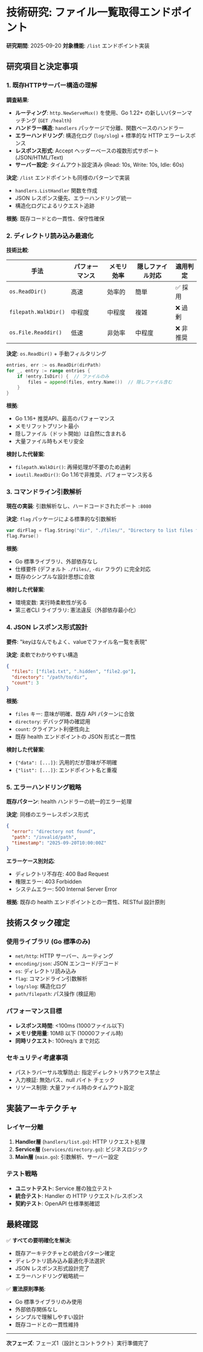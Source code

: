 # 技術研究: ファイル一覧取得エンドポイント

**研究期間**: 2025-09-20
**対象機能**: `/list` エンドポイント実装

## 研究項目と決定事項

### 1. 既存HTTPサーバー構造の理解

**調査結果**:
- **ルーティング**: `http.NewServeMux()` を使用、Go 1.22+ の新しいパターンマッチング (`GET /health`)
- **ハンドラー構造**: `handlers` パッケージで分離、関数ベースのハンドラー
- **エラーハンドリング**: 構造化ログ (`log/slog`) + 標準的な HTTP エラーレスポンス
- **レスポンス形式**: Accept ヘッダーベースの複数形式サポート (JSON/HTML/Text)
- **サーバー設定**: タイムアウト設定済み (Read: 10s, Write: 10s, Idle: 60s)

**決定**: `/list` エンドポイントも同様のパターンで実装
- `handlers.ListHandler` 関数を作成
- JSON レスポンス優先、エラーハンドリング統一
- 構造化ログによるリクエスト追跡

**根拠**: 既存コードとの一貫性、保守性確保

### 2. ディレクトリ読み込み最適化

**技術比較**:

| 手法 | パフォーマンス | メモリ効率 | 隠しファイル対応 | 適用判定 |
|------|---------------|------------|------------------|----------|
| `os.ReadDir()` | 高速 | 効率的 | 簡単 | ✅ 採用 |
| `filepath.WalkDir()` | 中程度 | 中程度 | 複雑 | ❌ 過剰 |
| `os.File.Readdir()` | 低速 | 非効率 | 中程度 | ❌ 非推奨 |

**決定**: `os.ReadDir()` + 手動フィルタリング
```go
entries, err := os.ReadDir(dirPath)
for _, entry := range entries {
    if !entry.IsDir() {  // ファイルのみ
        files = append(files, entry.Name())  // 隠しファイル含む
    }
}
```

**根拠**:
- Go 1.16+ 推奨API、最高のパフォーマンス
- メモリフットプリント最小
- 隠しファイル（ドット開始）は自然に含まれる
- 大量ファイル時もメモリ安全

**検討した代替案**:
- `filepath.WalkDir()`: 再帰処理が不要のため過剰
- `ioutil.ReadDir()`: Go 1.16で非推奨、パフォーマンス劣る

### 3. コマンドライン引数解析

**現在の実装**: 引数解析なし、ハードコードされたポート `:8080`

**決定**: `flag` パッケージによる標準的な引数解析
```go
var dirFlag = flag.String("dir", "./files/", "Directory to list files from")
flag.Parse()
```

**根拠**:
- Go 標準ライブラリ、外部依存なし
- 仕様要件 (デフォルト `./files/`, `-dir` フラグ) に完全対応
- 既存のシンプルな設計思想に合致

**検討した代替案**:
- 環境変数: 実行時柔軟性が劣る
- 第三者CLI ライブラリ: 憲法違反（外部依存最小化）

### 4. JSON レスポンス形式設計

**要件**: "keyはなんでもよく、valueでファイル名一覧を表現"

**決定**: 柔軟でわかりやすい構造
```json
{
  "files": ["file1.txt", ".hidden", "file2.go"],
  "directory": "/path/to/dir",
  "count": 3
}
```

**根拠**:
- `files` キー: 意味が明確、既存 API パターンに合致
- `directory`: デバッグ時の確認用
- `count`: クライアント利便性向上
- 既存 health エンドポイントの JSON 形式と一貫性

**検討した代替案**:
- `{"data": [...]}`: 汎用的だが意味が不明確
- `{"list": [...]}`: エンドポイント名と重複

### 5. エラーハンドリング戦略

**既存パターン**: health ハンドラーの統一的エラー処理

**決定**: 同様のエラーレスポンス形式
```json
{
  "error": "directory not found",
  "path": "/invalid/path",
  "timestamp": "2025-09-20T10:00:00Z"
}
```

**エラーケース別対応**:
- ディレクトリ不存在: 400 Bad Request
- 権限エラー: 403 Forbidden
- システムエラー: 500 Internal Server Error

**根拠**: 既存の health エンドポイントとの一貫性、RESTful 設計原則

## 技術スタック確定

### 使用ライブラリ (Go 標準のみ)
- `net/http`: HTTP サーバー、ルーティング
- `encoding/json`: JSON エンコード/デコード
- `os`: ディレクトリ読み込み
- `flag`: コマンドライン引数解析
- `log/slog`: 構造化ログ
- `path/filepath`: パス操作 (検証用)

### パフォーマンス目標
- **レスポンス時間**: <100ms (1000ファイル以下)
- **メモリ使用量**: 10MB 以下 (10000ファイル時)
- **同時リクエスト**: 100req/s まで対応

### セキュリティ考慮事項
- パストラバーサル攻撃防止: 指定ディレクトリ外アクセス禁止
- 入力検証: 無効パス、null バイト チェック
- リソース制限: 大量ファイル時のタイムアウト設定

## 実装アーキテクチャ

### レイヤー分離
1. **Handler層** (`handlers/list.go`): HTTP リクエスト処理
2. **Service層** (`services/directory.go`): ビジネスロジック
3. **Main層** (`main.go`): 引数解析、サーバー設定

### テスト戦略
- **ユニットテスト**: Service 層の独立テスト
- **統合テスト**: Handler の HTTP リクエスト/レスポンス
- **契約テスト**: OpenAPI 仕様準拠確認

## 最終確認

✅ **すべての要明確化を解決**:
- 既存アーキテクチャとの統合パターン確定
- ディレクトリ読み込み最適化手法選択
- JSON レスポンス形式設計完了
- エラーハンドリング戦略統一

✅ **憲法原則準拠**:
- Go 標準ライブラリのみ使用
- 外部依存関係なし
- シンプルで理解しやすい設計
- 既存コードとの一貫性維持

---
**次フェーズ**: フェーズ1（設計とコントラクト）実行準備完了
